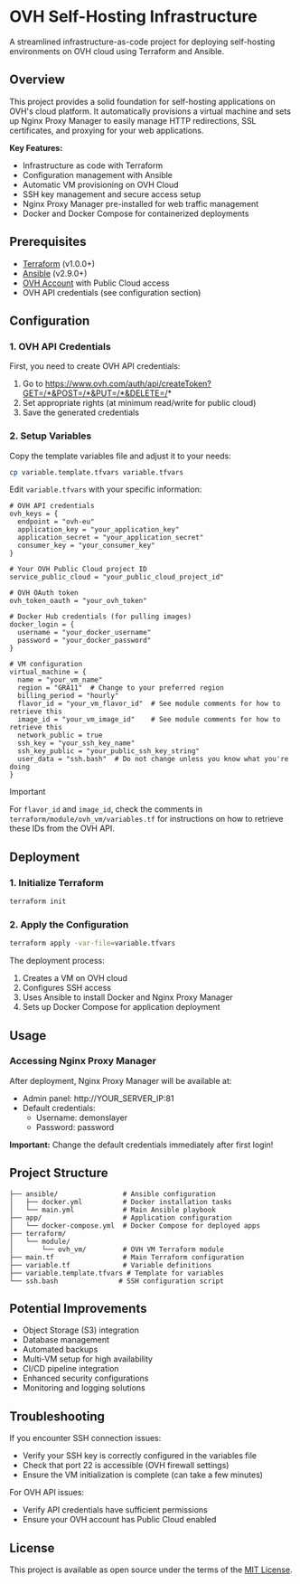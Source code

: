 # OVH Self-Hosting Infrastructure

A streamlined infrastructure-as-code project for deploying self-hosting environments on OVH cloud using Terraform and Ansible.

## Overview

This project provides a solid foundation for self-hosting applications on OVH's cloud platform. It automatically provisions a virtual machine and sets up Nginx Proxy Manager to easily manage HTTP redirections, SSL certificates, and proxying for your web applications.

**Key Features:**
- Infrastructure as code with Terraform
- Configuration management with Ansible
- Automatic VM provisioning on OVH Cloud
- SSH key management and secure access setup
- Nginx Proxy Manager pre-installed for web traffic management
- Docker and Docker Compose for containerized deployments

## Prerequisites

- [Terraform](https://developer.hashicorp.com/terraform/downloads) (v1.0.0+)
- [Ansible](https://docs.ansible.com/ansible/latest/installation_guide/intro_installation.html) (v2.9.0+)
- [OVH Account](https://www.ovhcloud.com/) with Public Cloud access
- OVH API credentials (see configuration section)

## Configuration

### 1. OVH API Credentials

First, you need to create OVH API credentials:

1. Go to https://www.ovh.com/auth/api/createToken?GET=/*&POST=/*&PUT=/*&DELETE=/*
2. Set appropriate rights (at minimum read/write for public cloud)
3. Save the generated credentials

### 2. Setup Variables

Copy the template variables file and adjust it to your needs:

```bash
cp variable.template.tfvars variable.tfvars
```

Edit `variable.tfvars` with your specific information:

```hcl
# OVH API credentials
ovh_keys = {
  endpoint = "ovh-eu"
  application_key = "your_application_key"
  application_secret = "your_application_secret"
  consumer_key = "your_consumer_key"
}

# Your OVH Public Cloud project ID
service_public_cloud = "your_public_cloud_project_id"

# OVH OAuth token
ovh_token_oauth = "your_ovh_token"

# Docker Hub credentials (for pulling images)
docker_login = {
  username = "your_docker_username"
  password = "your_docker_password"
}

# VM configuration
virtual_machine = {
  name = "your_vm_name"
  region = "GRA11"  # Change to your preferred region
  billing_period = "hourly"
  flavor_id = "your_vm_flavor_id"  # See module comments for how to retrieve this
  image_id = "your_vm_image_id"    # See module comments for how to retrieve this
  network_public = true
  ssh_key = "your_ssh_key_name"
  ssh_key_public = "your_public_ssh_key_string"
  user_data = "ssh.bash"  # Do not change unless you know what you're doing
}
```

> [!IMPORTANT]
> For `flavor_id` and `image_id`, check the comments in `terraform/module/ovh_vm/variables.tf` for instructions on how to retrieve these IDs from the OVH API.

## Deployment

### 1. Initialize Terraform

```bash
terraform init
```

### 2. Apply the Configuration

```bash
terraform apply -var-file=variable.tfvars
```

The deployment process:
1. Creates a VM on OVH cloud
2. Configures SSH access
3. Uses Ansible to install Docker and Nginx Proxy Manager
4. Sets up Docker Compose for application deployment

## Usage

### Accessing Nginx Proxy Manager

After deployment, Nginx Proxy Manager will be available at:

- Admin panel: http://YOUR_SERVER_IP:81
- Default credentials:
  - Username: demonslayer
  - Password: password

**Important:** Change the default credentials immediately after first login!

## Project Structure

```
├── ansible/                # Ansible configuration
│   ├── docker.yml          # Docker installation tasks
│   └── main.yml            # Main Ansible playbook
├── app/                    # Application configuration
│   └── docker-compose.yml  # Docker Compose for deployed apps
├── terraform/
│   └── module/
│       └── ovh_vm/         # OVH VM Terraform module
├── main.tf                 # Main Terraform configuration
├── variable.tf             # Variable definitions
├── variable.template.tfvars # Template for variables
└── ssh.bash               # SSH configuration script
```

## Potential Improvements

- Object Storage (S3) integration
- Database management
- Automated backups
- Multi-VM setup for high availability
- CI/CD pipeline integration
- Enhanced security configurations
- Monitoring and logging solutions

## Troubleshooting

If you encounter SSH connection issues:
- Verify your SSH key is correctly configured in the variables file
- Check that port 22 is accessible (OVH firewall settings)
- Ensure the VM initialization is complete (can take a few minutes)

For OVH API issues:
- Verify API credentials have sufficient permissions
- Ensure your OVH account has Public Cloud enabled

## License

This project is available as open source under the terms of the [MIT License](LICENSE).
